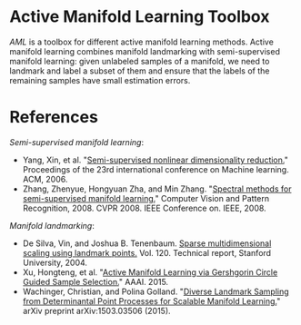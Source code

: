 # Active Manifold Learning Toolbox
_AML_ is a toolbox for different active manifold learning methods. 
Active manifold learning combines manifold landmarking with semi-supervised manifold learning: given unlabeled samples of a manifold, we need to landmark and label a subset of them and ensure that the labels of the remaining samples have small estimation errors. 

# References
_Semi-supervised manifold learning_:
* Yang, Xin, et al. "[Semi-supervised nonlinear dimensionality reduction.](http://machinelearning.wustl.edu/mlpapers/paper_files/icml2006_YangFZB06.pdf)" Proceedings of the 23rd international conference on Machine learning. ACM, 2006.
* Zhang, Zhenyue, Hongyuan Zha, and Min Zhang. "[Spectral methods for semi-supervised manifold learning.](http://ieeexplore.ieee.org/abstract/document/4587381/)" Computer Vision and Pattern Recognition, 2008. CVPR 2008. IEEE Conference on. IEEE, 2008.

_Manifold landmarking_:
* De Silva, Vin, and Joshua B. Tenenbaum. [Sparse multidimensional scaling using landmark points.](http://graphics.stanford.edu/courses/cs468-05-winter/Papers/Landmarks/Silva_landmarks5.pdf) Vol. 120. Technical report, Stanford University, 2004.
* Xu, Hongteng, et al. "[Active Manifold Learning via Gershgorin Circle Guided Sample Selection.](https://www.aaai.org/ocs/index.php/AAAI/AAAI15/paper/viewFile/9479/9988)" AAAI. 2015.
* Wachinger, Christian, and Polina Golland. "[Diverse Landmark Sampling from Determinantal Point Processes for Scalable Manifold Learning.](https://arxiv.org/abs/1503.03506)" arXiv preprint arXiv:1503.03506 (2015).
